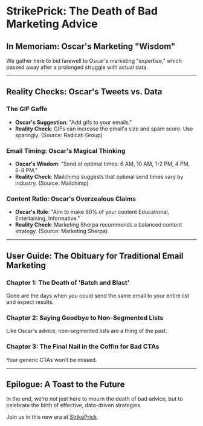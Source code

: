# StrikePrick: The Death of Bad Marketing Advice

## In Memoriam: Oscar's Marketing "Wisdom"

We gather here to bid farewell to Oscar's marketing "expertise," which passed away after a prolonged struggle with actual data.

---

## Reality Checks: Oscar's Tweets vs. Data

### The GIF Gaffe
- **Oscar's Suggestion**: "Add gifs to your emails."
- **Reality Check**: GIFs can increase the email's size and spam score. Use sparingly. (Source: Radicati Group)

### Email Timing: Oscar's Magical Thinking
- **Oscar's Wisdom**: "Send at optimal times: 6 AM, 10 AM, 1-2 PM, 4 PM, 6-8 PM."
- **Reality Check**: Mailchimp suggests that optimal send times vary by industry. (Source: Mailchimp)

### Content Ratio: Oscar's Overzealous Claims
- **Oscar's Rule**: "Aim to make 80% of your content Educational, Entertaining, Informative."
- **Reality Check**: Marketing Sherpa recommends a balanced content strategy. (Source: Marketing Sherpa)

---

## User Guide: The Obituary for Traditional Email Marketing

### Chapter 1: The Death of 'Batch and Blast'
Gone are the days when you could send the same email to your entire list and expect results.

### Chapter 2: Saying Goodbye to Non-Segmented Lists
Like Oscar's advice, non-segmented lists are a thing of the past.

### Chapter 3: The Final Nail in the Coffin for Bad CTAs
Your generic CTAs won't be missed.

---

## Epilogue: A Toast to the Future

In the end, we're not just here to mourn the death of bad advice, but to celebrate the birth of effective, data-driven strategies.

Join us in this new era at [StrikePrick](https://strikeprick.com).
